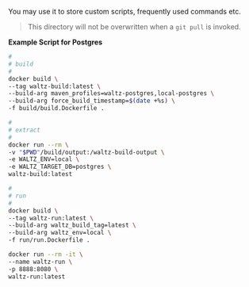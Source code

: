 You may use it to store custom scripts, frequently used commands etc.  

> This directory will not be overwritten when a `git pull` is invoked.  


**Example Script for Postgres**

```bash
#
# build
#
docker build \
--tag waltz-build:latest \
--build-arg maven_profiles=waltz-postgres,local-postgres \
--build-arg force_build_timestamp=$(date +%s) \
-f build/build.Dockerfile .

#
# extract
#
docker run --rm \
-v "$PWD"/build/output:/waltz-build-output \
-e WALTZ_ENV=local \
-e WALTZ_TARGET_DB=postgres \
waltz-build:latest

#
# run
#
docker build \
--tag waltz-run:latest \
--build-arg waltz_build_tag=latest \
--build-arg waltz_env=local \
-f run/run.Dockerfile .

docker run --rm -it \
--name waltz-run \
-p 8888:8080 \
waltz-run:latest
```
